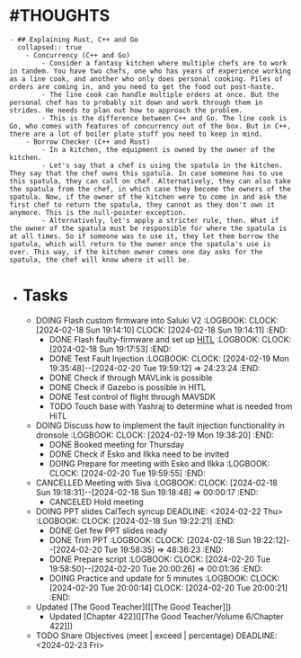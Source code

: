 # #THOUGHTS
	- ## Explaining Rust, C++ and Go
	  collapsed:: true
		- Concurrency (C++ and Go)
			- Consider a fantasy kitchen where multiple chefs are to work in tandem. You have two chefs, one who has years of experience working as a line cook, and another who only does personal cooking. Piles of orders are coming in, and you need to get the food out post-haste.
			- The line cook can handle multiple orders at once. But the personal chef has to probably sit down and work through them in strides. He needs to plan out how to approach the problem.
			- This is the difference between C++ and Go. The line cook is Go, who comes with features of concurrency out of the box. But in C++, there are a lot of boiler plate stuff you need to keep in mind.
		- Borrow Checker (C++ and Rust)
			- In a kitchen, the equipment is owned by the owner of the kitchen.
			- Let's say that a chef is using the spatula in the kitchen. They say that the chef owns this spatula. In case someone has to use this spatula, they can call on chef. Alternatively, they can also take the spatula from the chef, in which case they become the owners of the spatula. Now, if the owner of the kitchen were to come in and ask the first chef to return the spatula, they cannot as they don't own it anymore. This is the null-pointer exception.
			- Alternatively, let's apply a stricter rule, then. What if the owner of the spatula must be responsible for where the spatula is at all times. So if someone was to use it, they let them borrow the spatula, which will return to the owner once the spatula's use is over. This way, if the kitchen owner comes one day asks for the spatula, the chef will know where it will be.
- # Tasks
	- DOING Flash custom firmware into Saluki V2
	  :LOGBOOK:
	  CLOCK: [2024-02-18 Sun 19:14:10]
	  CLOCK: [2024-02-18 Sun 19:14:11]
	  :END:
		- DONE Flash faulty-firmware and set up [HITL]([[65d37aec-1660-44bf-8b7d-291d5b966eae]])
		  :LOGBOOK:
		  CLOCK: [2024-02-18 Sun 19:17:53]
		  :END:
		- DONE Test Fault Injection
		  :LOGBOOK:
		  CLOCK: [2024-02-19 Mon 19:35:48]--[2024-02-20 Tue 19:59:12] =>  24:23:24
		  :END:
		- DONE Check if through MAVLink is possible
		- DONE Check if Gazebo is possible in HITL
		- DONE Test control of flight through MAVSDK
		- TODO Touch base with Yashraj to determine what is needed from HiTL
	- DOING Discuss how to implement the fault injection functionality in dronsole
	  :LOGBOOK:
	  CLOCK: [2024-02-19 Mon 19:38:20]
	  :END:
		- DONE Booked meeting for Thursday
		- DONE Check if Esko and Ilkka need to be invited
		- DOING Prepare for meeting with Esko and Ilkka
		  :LOGBOOK:
		  CLOCK: [2024-02-20 Tue 19:59:55]
		  :END:
	- CANCELLED Meeting with Siva
	  :LOGBOOK:
	  CLOCK: [2024-02-18 Sun 19:18:31]--[2024-02-18 Sun 19:18:48] =>  00:00:17
	  :END:
		- CANCELED Hold meeting
	- DOING PPT slides CalTech syncup
	  DEADLINE: <2024-02-22 Thu>
	  :LOGBOOK:
	  CLOCK: [2024-02-18 Sun 19:22:21]
	  :END:
		- DONE Get few PPT slides ready
		- DONE Trim PPT
		  :LOGBOOK:
		  CLOCK: [2024-02-18 Sun 19:22:12]--[2024-02-20 Tue 19:58:35] =>  48:36:23
		  :END:
		- DONE Prepare script
		  :LOGBOOK:
		  CLOCK: [2024-02-20 Tue 19:58:50]--[2024-02-20 Tue 20:00:26] =>  00:01:36
		  :END:
		- DOING Practice and update for 5 minutes
		  :LOGBOOK:
		  CLOCK: [2024-02-20 Tue 20:00:14]
		  CLOCK: [2024-02-20 Tue 20:00:21]
		  :END:
	- Updated [The Good Teacher]([[The Good Teacher]])
		- Updated [Chapter 422]([[The Good Teacher/Volume 6/Chapter 422]])
	- TODO Share Objectives (meet | exceed | percentage)
	  DEADLINE: <2024-02-23 Fri>